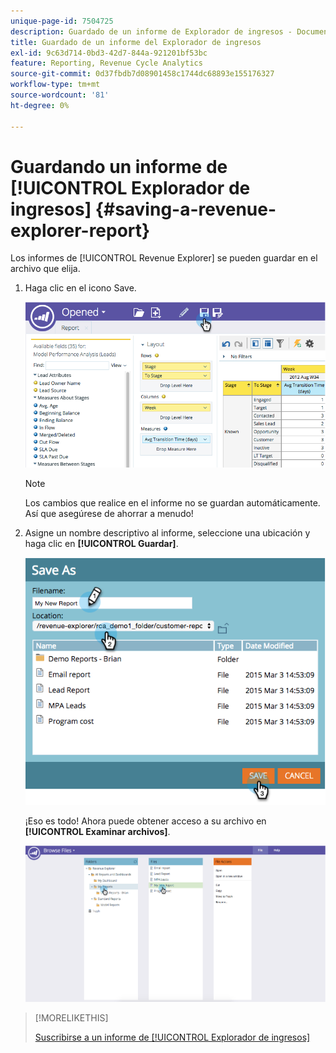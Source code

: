 ```yaml
---
unique-page-id: 7504725
description: Guardado de un informe de Explorador de ingresos - Documentos de Marketo - Documentación del producto
title: Guardado de un informe del Explorador de ingresos
exl-id: 9c63d714-0bd3-42d7-844a-921201bf53bc
feature: Reporting, Revenue Cycle Analytics
source-git-commit: 0d37fbdb7d08901458c1744dc68893e155176327
workflow-type: tm+mt
source-wordcount: '81'
ht-degree: 0%

---
```


# Guardando un informe de [!UICONTROL Explorador de ingresos] {#saving-a-revenue-explorer-report}

Los informes de [!UICONTROL Revenue Explorer] se pueden guardar en el archivo que elija.

1. Haga clic en el icono Save.

   ![](assets/image2015-3-25-17-3a8-3a49.png)

   >[!NOTE]
   >
   >Los cambios que realice en el informe no se guardan automáticamente. Así que asegúrese de ahorrar a menudo!

1. Asigne un nombre descriptivo al informe, seleccione una ubicación y haga clic en **[!UICONTROL Guardar]**.

   ![](assets/image2015-3-26-13-3a30-3a33.png)

   ¡Eso es todo! Ahora puede obtener acceso a su archivo en **[!UICONTROL Examinar archivos]**.

   ![](assets/image2015-3-27-11-3a32-3a51.png)

>[!MORELIKETHIS]
>
>[Suscribirse a un informe de [!UICONTROL Explorador de ingresos]](/help/marketo/product-docs/reporting/revenue-cycle-analytics/revenue-explorer/subscribe-to-a-revenue-explorer-report.md)

